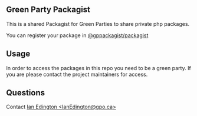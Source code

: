 ## Green Party Packagist

This is a shared Packagist for Green Parties to share private php packages.

You can register your package in [@gppackagist/packagist](https://github.com/gppackagist/packagist)

## Usage

In order to access the packages in this repo you need to be a green party. If you are please contact the project maintainers for access.

## Questions
Contact [Ian Edington \<IanEdington@gpo.ca\>](mailto:Ian%20Edington%20<IanEdington@gpo.ca>)
